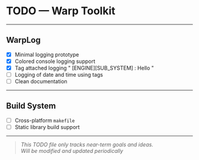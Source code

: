 # TODO — Warp Toolkit

---

## WarpLog
- [x] Minimal logging prototype
- [x] Colored console logging support
- [x] Tag attached logging " [ENGINE][SUB_SYSTEM] : Hello "
- [ ] Logging of date and time using tags
- [ ] Clean documentation

---

## Build System
- [ ] Cross-platform `makefile`
- [ ] Static library build support

---

> *This TODO file only tracks near-term goals and ideas.  
> Will be modified and updated periodically*